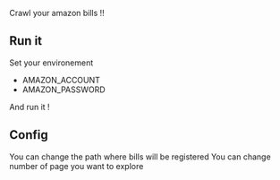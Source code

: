 Crawl your amazon bills !!

## Run it
Set your environement
- AMAZON_ACCOUNT
- AMAZON_PASSWORD

And run it !

## Config
You can change the path where bills will be registered 
You can change number of page you want to explore
